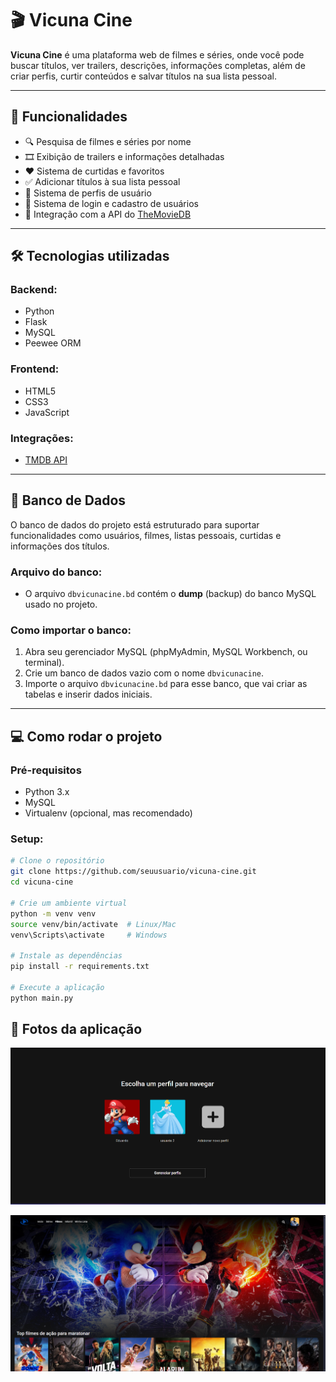 # 🎬 Vicuna Cine

**Vicuna Cine** é uma plataforma web de filmes e séries, onde você pode buscar títulos, ver trailers, descrições, informações completas, além de criar perfis, curtir conteúdos e salvar títulos na sua lista pessoal.

---

## 🚀 Funcionalidades

- 🔍 Pesquisa de filmes e séries por nome  
- 🎞️ Exibição de trailers e informações detalhadas  
- ❤️ Sistema de curtidas e favoritos  
- ✅ Adicionar títulos à sua lista pessoal  
- 👤 Sistema de perfis de usuário  
- 🔐 Sistema de login e cadastro de usuários  
- 🔗 Integração com a API do [TheMovieDB](https://www.themoviedb.org/)

---

## 🛠️ Tecnologias utilizadas

### Backend:
- Python  
- Flask  
- MySQL  
- Peewee ORM  

### Frontend:
- HTML5  
- CSS3  
- JavaScript  

### Integrações:
- [TMDB API](https://developers.themoviedb.org/)

---

## 💾 Banco de Dados

O banco de dados do projeto está estruturado para suportar funcionalidades como usuários, filmes, listas pessoais, curtidas e informações dos títulos.

### Arquivo do banco:
- O arquivo `dbvicunacine.bd` contém o **dump** (backup) do banco MySQL usado no projeto.

### Como importar o banco:

1. Abra seu gerenciador MySQL (phpMyAdmin, MySQL Workbench, ou terminal).  
2. Crie um banco de dados vazio com o nome `dbvicunacine`.  
3. Importe o arquivo `dbvicunacine.bd` para esse banco, que vai criar as tabelas e inserir dados iniciais.  

---

## 💻 Como rodar o projeto

### Pré-requisitos
- Python 3.x  
- MySQL  
- Virtualenv (opcional, mas recomendado)  

### Setup:
```bash
# Clone o repositório
git clone https://github.com/seuusuario/vicuna-cine.git
cd vicuna-cine

# Crie um ambiente virtual
python -m venv venv
source venv/bin/activate  # Linux/Mac
venv\Scripts\activate     # Windows

# Instale as dependências
pip install -r requirements.txt

# Execute a aplicação
python main.py
```
## 📸 Fotos da aplicação

![Tela de perfis](static/assets/image.png)

![Tela principal](static/assets/image1.png)